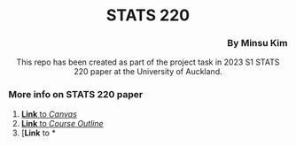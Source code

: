 <h1 align="center"> STATS 220 </h1>
<h3 align="right"> By Minsu Kim </h2>

<p align="center"> This repo has been created as part of the project task in 2023 S1 STATS 220 paper at the University of Auckland. </p> 

### More info on STATS 220 paper
1. [__Link__ to *Canvas*](https://canvas.auckland.ac.nz/courses/89757)
2. [__Link__ to *Course Outline*](https://courseoutline.auckland.ac.nz/dco/course/STATS/220/1233)
3. [__Link__ to *
